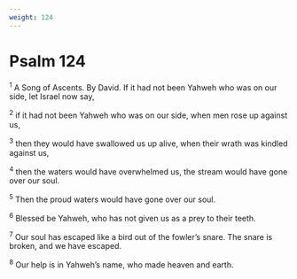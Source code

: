```yaml
---
weight: 124
---
```


# Psalm 124

<sup>1</sup> A Song of Ascents. By David. If it had not been Yahweh who was on our side, let Israel now say, 

<sup>2</sup> if it had not been Yahweh who was on our side, when men rose up against us, 

<sup>3</sup> then they would have swallowed us up alive, when their wrath was kindled against us, 

<sup>4</sup> then the waters would have overwhelmed us, the stream would have gone over our soul. 

<sup>5</sup> Then the proud waters would have gone over our soul. 

<sup>6</sup> Blessed be Yahweh, who has not given us as a prey to their teeth. 

<sup>7</sup> Our soul has escaped like a bird out of the fowler’s snare. The snare is broken, and we have escaped. 

<sup>8</sup> Our help is in Yahweh’s name, who made heaven and earth. 


